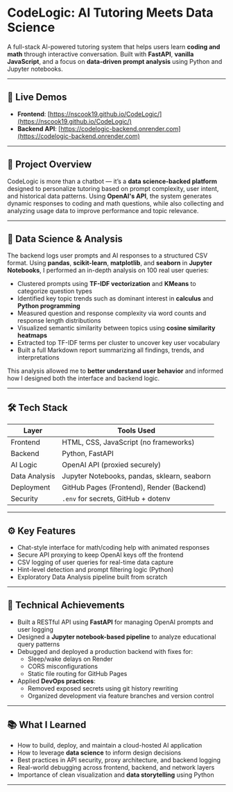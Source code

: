 # CodeLogic: AI Tutoring Meets Data Science

A full-stack AI-powered tutoring system that helps users learn **coding and math** through interactive conversation. Built with **FastAPI**, **vanilla JavaScript**, and a focus on **data-driven prompt analysis** using Python and Jupyter notebooks.

---

## 🔗 Live Demos

- **Frontend**: [https://nscook19.github.io/CodeLogic/](https://nscook19.github.io/CodeLogic/)
- **Backend API**: [https://codelogic-backend.onrender.com](https://codelogic-backend.onrender.com)

---

## 🧠 Project Overview

CodeLogic is more than a chatbot — it’s a **data science-backed platform** designed to personalize tutoring based on prompt complexity, user intent, and historical data patterns. Using **OpenAI's API**, the system generates dynamic responses to coding and math questions, while also collecting and analyzing usage data to improve performance and topic relevance.

---

## 🔬 Data Science & Analysis

The backend logs user prompts and AI responses to a structured CSV format. Using **pandas**, **scikit-learn**, **matplotlib**, and **seaborn** in **Jupyter Notebooks**, I performed an in-depth analysis on 100 real user queries:

- Clustered prompts using **TF-IDF vectorization** and **KMeans** to categorize question types
- Identified key topic trends such as dominant interest in **calculus** and **Python programming**
- Measured question and response complexity via word counts and response length distributions
- Visualized semantic similarity between topics using **cosine similarity heatmaps**
- Extracted top TF-IDF terms per cluster to uncover key user vocabulary
- Built a full Markdown report summarizing all findings, trends, and interpretations

This analysis allowed me to **better understand user behavior** and informed how I designed both the interface and backend logic.

---

## 🛠️ Tech Stack

| Layer        | Tools Used                                |
|--------------|--------------------------------------------|
| Frontend     | HTML, CSS, JavaScript (no frameworks)      |
| Backend      | Python, FastAPI                            |
| AI Logic     | OpenAI API (proxied securely)              |
| Data Analysis| Jupyter Notebooks, pandas, sklearn, seaborn|
| Deployment   | GitHub Pages (Frontend), Render (Backend)  |
| Security     | `.env` for secrets, GitHub + dotenv        |

---

## ⚙️ Key Features

- Chat-style interface for math/coding help with animated responses
- Secure API proxying to keep OpenAI keys off the frontend
- CSV logging of user queries for real-time data capture
- Hint-level detection and prompt filtering logic (Python)
- Exploratory Data Analysis pipeline built from scratch

---

## 🧰 Technical Achievements

- Built a RESTful API using **FastAPI** for managing OpenAI prompts and user logging
- Designed a **Jupyter notebook-based pipeline** to analyze educational query patterns
- Debugged and deployed a production backend with fixes for:
  - Sleep/wake delays on Render
  - CORS misconfigurations
  - Static file routing for GitHub Pages
- Applied **DevOps practices**:
  - Removed exposed secrets using git history rewriting
  - Organized development via feature branches and version control

---

## 📚 What I Learned

- How to build, deploy, and maintain a cloud-hosted AI application
- How to leverage **data science** to inform design decisions
- Best practices in API security, proxy architecture, and backend logging
- Real-world debugging across frontend, backend, and network layers
- Importance of clean visualization and **data storytelling** using Python

---

